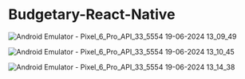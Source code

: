 
# Budgetary-React-Native

![Android Emulator - Pixel_6_Pro_API_33_5554 19-06-2024 13_09_49](https://github.com/spraveensundar/Budgetary-React-Native/assets/131776093/6406327f-f6e3-4c3c-aa29-a681ec8074ce)

![Android Emulator - Pixel_6_Pro_API_33_5554 19-06-2024 13_10_45](https://github.com/spraveensundar/Budgetary-React-Native/assets/131776093/495354f4-8465-4f5f-af00-ffa345dec1e3)

![Android Emulator - Pixel_6_Pro_API_33_5554 19-06-2024 13_14_38](https://github.com/spraveensundar/Budgetary-React-Native/assets/131776093/9f4c1aab-5dbb-47e3-8795-72888cc5b489)

